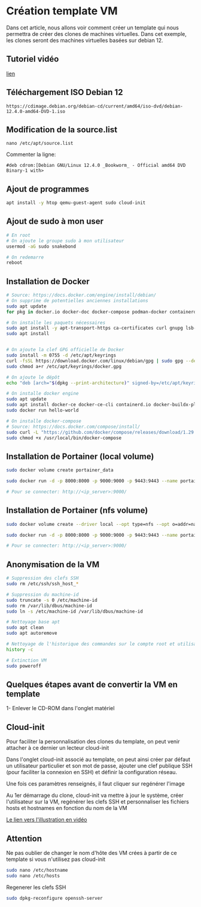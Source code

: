 # Création template VM



Dans cet article, nous allons voir comment créer un template qui nous permettra de créer des clones de machines virtuelles. Dans cet exemple, les clones seront des machines virtuelles basées sur debian 12.


## Tutoriel vidéo
[lien](https://youtu.be/7ToFpdpPVHE)


## Téléchargement ISO Debian 12

```
https://cdimage.debian.org/debian-cd/current/amd64/iso-dvd/debian-12.4.0-amd64-DVD-1.iso
```

## Modification de la source.list

```
nano /etc/apt/source.list
```
Commenter la ligne:
```
#deb cdrom:[Debian GNU/Linux 12.4.0 _Bookworm_ - Official amd64 DVD Binary-1 with>
```

## Ajout de programmes

```bash
apt install -y htop qemu-guest-agent sudo cloud-init
```



## Ajout de sudo à mon user

```bash
# En root
# On ajoute le groupe sudo à mon utilisateur
usermod -aG sudo snakebond

# On redemarre
reboot
```


## Installation de Docker

```bash
# Source: https://docs.docker.com/engine/install/debian/
# On supprime de potentielles anciennes installations
sudo apt update
for pkg in docker.io docker-doc docker-compose podman-docker containerd runc; do sudo apt-get remove $pkg; done

# On installe les paquets nécessaires
sudo apt install -y apt-transport-https ca-certificates curl gnupg lsb-release
sudo apt install


# On ajoute la clef GPG officielle de Docker
sudo install -m 0755 -d /etc/apt/keyrings
curl -fsSL https://download.docker.com/linux/debian/gpg | sudo gpg --dearmor -o /etc/apt/keyrings/docker.gpg
sudo chmod a+r /etc/apt/keyrings/docker.gpg

# On ajoute le dépôt
echo "deb [arch="$(dpkg --print-architecture)" signed-by=/etc/apt/keyrings/docker.gpg] https://download.docker.com/linux/debian "$(. /etc/os-release && echo "$VERSION_CODENAME")" stable" | sudo tee /etc/apt/sources.list.d/docker.list > /dev/null

# On installe docker engine
sudo apt update
sudo apt install docker-ce docker-ce-cli containerd.io docker-buildx-plugin docker-compose-plugin
sudo docker run hello-world

# On installe docker-compose
# Source: https://docs.docker.com/compose/install/
sudo curl -L "https://github.com/docker/compose/releases/download/1.29.2/docker-compose-$(uname -s)-$(uname -m)" -o /usr/local/bin/docker-compose
sudo chmod +x /usr/local/bin/docker-compose
```



## Installation de Portainer (local volume)

```bash
sudo docker volume create portainer_data

sudo docker run -d -p 8000:8000 -p 9000:9000 -p 9443:9443 --name portainer --restart=always -v /var/run/docker.sock:/var/run/docker.sock -v portainer_data:/data --label com.centurylinklabs.watchtower.enable=true portainer/portainer-ce:latest

# Pour se connecter: http://<ip_server>:9000/
```

## Installation de Portainer (nfs volume)

```bash
sudo docker volume create --driver local --opt type=nfs --opt o=addr=nas.home,rw,nfsvers=4 --opt device=:/srv/raid/nfs/docker/portainer_nfs_data portainer_nfs_data

sudo docker run -d -p 8000:8000 -p 9000:9000 -p 9443:9443 --name portainer --restart=always -v /var/run/docker.sock:/var/run/docker.sock -v portainer_nfs_data:/data --label com.centurylinklabs.watchtower.enable=true portainer/portainer-ce:latest

# Pour se connecter: http://<ip_server>:9000/
```



## Anonymisation de la VM

```bash
# Suppression des clefs SSH
sudo rm /etc/ssh/ssh_host_*

# Suppression du machine-id
sudo truncate -s 0 /etc/machine-id
sudo rm /var/lib/dbus/machine-id
sudo ln -s /etc/machine-id /var/lib/dbus/machine-id

# Nettoyage base apt
sudo apt clean
sudo apt autoremove

# Nettoyage de l'historique des commandes sur le compte root et utilisateur.
history -c

# Extinction VM
sudo poweroff
```



## Quelques étapes avant de convertir la VM en template

1- Enlever le CD-ROM dans l'onglet matériel


## Cloud-init

Pour faciliter la personnalisation des clones du template, on peut venir attacher à ce dernier un lecteur cloud-init

Dans l'onglet cloud-init associé au template, on peut ainsi créer par défaut un utilisateur particulier et son mot de passe, ajouter une clef publique SSH (pour faciliter la connexion en SSH) et définir la configuration réseau.

Une fois ces paramètres renseignés, il faut cliquer sur regénérer l'image

Au 1er démarrage du clone, cloud-init va mettre à jour le système, créer l'utilisateur sur la VM, regénérer les clefs SSH et personnaliser les fichiers hosts et hostnames en fonction du nom de la VM

[Le lien vers l'illustration en vidéo](https://youtu.be/xfOKS853aXI)


## Attention

Ne pas oublier de changer le nom d'hôte des VM crées à partir de ce template si vous n'utilisez pas cloud-init

```bash
sudo nano /etc/hostname
sudo nano /etc/hosts
```

Regenerer les clefs SSH

```bash
sudo dpkg-reconfigure openssh-server
```

